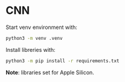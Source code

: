 # CNN

Start venv environment with:

```sh
python3 -m venv .venv 
```

Install libreries with:

```sh
python3 -m pip install -r requirements.txt 
```

**Note**: libraries set for Apple Silicon.
